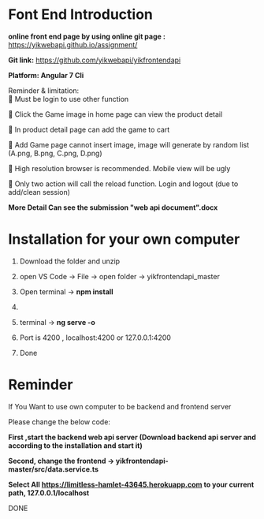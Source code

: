 <h1>Font End Introduction</h1>

**online front end page by using online git page :** https://yikwebapi.github.io/assignment/

**Git link:** https://github.com/yikwebapi/yikfrontendapi

**Platform: Angular 7 Cli**

Reminder & limitation:  
	Must be login to use other function

	Click the Game image in home page can view the product detail

	In product detail page can add the game to cart

	Add Game page cannot insert image, image will generate by random list (A.png, B.png, C.png, D.png) 

	High resolution browser is recommended. Mobile view will be ugly

	Only two action will call the reload function. Login and logout (due to add/clean session)

**More Detail Can see the submission  "web api document".docx**

<h1>Installation for your own computer</h1>

1. Download the folder and unzip

2. open VS Code -> File -> open folder -> yikfrontendapi_master

3. Open terminal -> **npm install**

4.

5. terminal -> **ng serve -o**

6. Port is 4200 , localhost:4200 or 127.0.0.1:4200

7. Done

<h1>Reminder</h1>

If You Want to use own computer to be backend and frontend server

Please change the below code:

**First ,start the backend web api server (Download backend api server and according to the installation and start it)**

**Second, change the frontend -> yikfrontendapi-master/src/data.service.ts**

**Select All https://limitless-hamlet-43645.herokuapp.com to your current path, 127.0.0.1/localhost**

DONE



